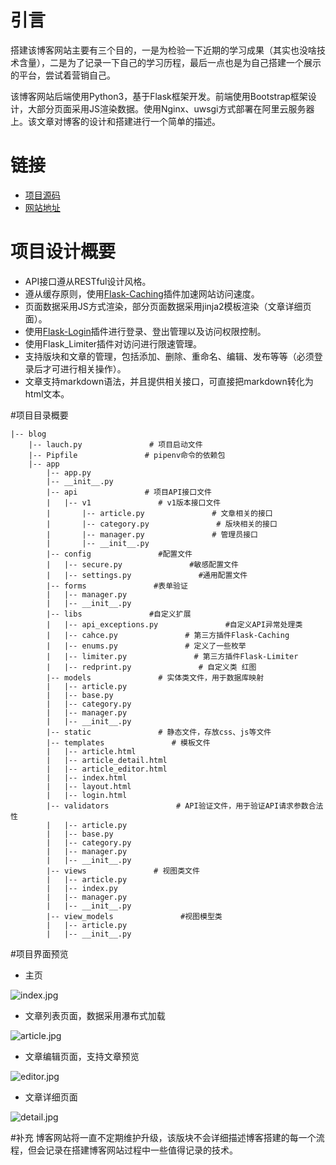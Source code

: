 # 引言
搭建该博客网站主要有三个目的，一是为检验一下近期的学习成果（其实也没啥技术含量），二是为了记录一下自己的学习历程，最后一点也是为自己搭建一个展示的平台，尝试着营销自己。

该博客网站后端使用Python3，基于Flask框架开发。前端使用Bootstrap框架设计，大部分页面采用JS渲染数据。使用Nginx、uwsgi方式部署在阿里云服务器上。该文章对博客的设计和搭建进行一个简单的描述。

# 链接
-  [项目源码](https://github.com/PuTongjian/blog)
-  [网站地址](http://47.103.198.17/index)

# 项目设计概要
- API接口遵从RESTful设计风格。
- 遵从缓存原则，使用[Flask-Caching](https://pythonhosted.org/Flask-Caching/)插件加速网站访问速度。
- 页面数据采用JS方式渲染，部分页面数据采用jinja2模板渲染（文章详细页面）。
- 使用[Flask-Login](http://www.pythondoc.com/flask-login/)插件进行登录、登出管理以及访问权限控制。
- 使用Flask_Limiter插件对访问进行限速管理。
- 支持版块和文章的管理，包括添加、删除、重命名、编辑、发布等等（必须登录后才可进行相关操作）。
- 文章支持markdown语法，并且提供相关接口，可直接把markdown转化为html文本。

#项目目录概要
~~~
|-- blog
    |-- lauch.py               # 项目启动文件
    |-- Pipfile               # pipenv命令的依赖包
    |-- app 
        |-- app.py
        |-- __init__.py
        |-- api               # 项目API接口文件
        |   |-- v1               # v1版本接口文件
        |       |-- article.py               # 文章相关的接口
        |       |-- category.py               # 版块相关的接口
        |       |-- manager.py               # 管理员接口
        |       |-- __init__.py
        |-- config               #配置文件
        |   |-- secure.py               #敏感配置文件
        |   |-- settings.py               #通用配置文件
        |-- forms               #表单验证
        |   |-- manager.py
        |   |-- __init__.py
        |-- libs               #自定义扩展
        |   |-- api_exceptions.py               #自定义API异常处理类
        |   |-- cahce.py               # 第三方插件Flask-Caching
        |   |-- enums.py               # 定义了一些枚举
        |   |-- limiter.py               # 第三方插件Flask-Limiter
        |   |-- redprint.py               # 自定义类 红图
        |-- models               # 实体类文件，用于数据库映射
        |   |-- article.py
        |   |-- base.py
        |   |-- category.py
        |   |-- manager.py
        |   |-- __init__.py
        |-- static               # 静态文件，存放css、js等文件
        |-- templates               # 模板文件
        |   |-- article.html
        |   |-- article_detail.html
        |   |-- article_editor.html
        |   |-- index.html
        |   |-- layout.html
        |   |-- login.html
        |-- validators               # API验证文件，用于验证API请求参数合法性
        |   |-- article.py
        |   |-- base.py
        |   |-- category.py
        |   |-- manager.py
        |   |-- __init__.py
        |-- views               # 视图类文件
        |   |-- article.py
        |   |-- index.py
        |   |-- manager.py
        |   |-- __init__.py
        |-- view_models               #视图模型类
        |   |-- article.py
        |   |-- __init__.py
~~~

#项目界面预览

- 主页

![index.jpg](http://chuantu.xyz/t6/702/1568619020x977013264.jpg)

- 文章列表页面，数据采用瀑布式加载

![article.jpg](http://chuantu.xyz/t6/702/1568619052x977013264.jpg)

- 文章编辑页面，支持文章预览

![editor.jpg](http://chuantu.xyz/t6/702/1568619087x977013264.jpg)

- 文章详细页面

![detail.jpg](http://chuantu.xyz/t6/702/1568619143x992245975.jpg)

#补充
博客网站将一直不定期维护升级，该版块不会详细描述博客搭建的每一个流程，但会记录在搭建博客网站过程中一些值得记录的技术。
